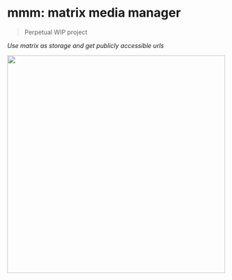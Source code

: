 # mmm: matrix media manager

> Perpetual WIP project

*Use matrix as storage and get publicly accessible urls*

<a href="url"><img src="https://r.meain.io/m/eepvoDTfPaOmQqOVIcWPxiJT" align="left" height="500" ></a>
